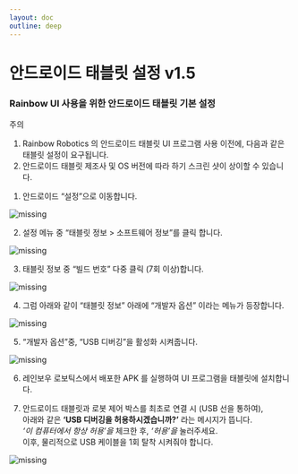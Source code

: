 ```yaml
---
layout: doc
outline: deep
---
```


# 안드로이드 태블릿 설정 v1.5

### Rainbow UI 사용을 위한 안드로이드 태블릿 기본 설정

<div class="warning custom-block">
    <p class="custom-block-title">주의</p>
    <ol>
        <li>
            Rainbow Robotics 의 안드로이드 태블릿 UI 프로그램 사용 이전에, 다음과 같은 태블릿 설정이 요구됩니다.
        </li>
        <li>
            안드로이드 태블릿 제조사 및 OS 버전에 따라 하기 스크린 샷이 상이할 수 있습니다.
        </li>
    </ol>
</div>

1. 안드로이드 “설정”으로 이동합니다.

![missing](/technical_docs/ko/android_tablet_setting/1-1.png)

2. 설정 메뉴 중 “태블릿 정보 > 소프트웨어 정보”를 클릭 합니다.

![missing](/technical_docs/ko/android_tablet_setting/1-2.png)

3. 태블릿 정보 중 “빌드 번호” 다중 클릭 (7회 이상)합니다.

![missing](/technical_docs/ko/android_tablet_setting/1-3.png)

4. 그럼 아래와 같이 “태블릿 정보” 아래에 “개발자 옵션” 이라는 메뉴가 등장합니다.

![missing](/technical_docs/ko/android_tablet_setting/1-4.png)

5. “개발자 옵션”중, “USB 디버깅”을 활성화 시켜줍니다.

![missing](/technical_docs/ko/android_tablet_setting/1-5.png)

6. 레인보우 로보틱스에서 배포한 APK 를 실행하여 UI 프로그램을 태블릿에 설치합니다.

7. 안드로이드 태블릿과 로봇 제어 박스를 최초로 연결 시 (USB 선을 통하여),<br>
   아래와 같은 **‘USB 디버깅을 허용하시겠습니까?’** 라는 메시지가 뜹니다.<br>
   _‘이 컴퓨터에서 항상 허용’을_ 체크한 후, _‘허용’을_ 눌러주세요.<br>
   이후, 물리적으로 USB 케이블을 1회 탈착 시켜줘야 합니다.

![missing](/technical_docs/ko/android_tablet_setting/1-7.png)

<style scoped>
</style>
